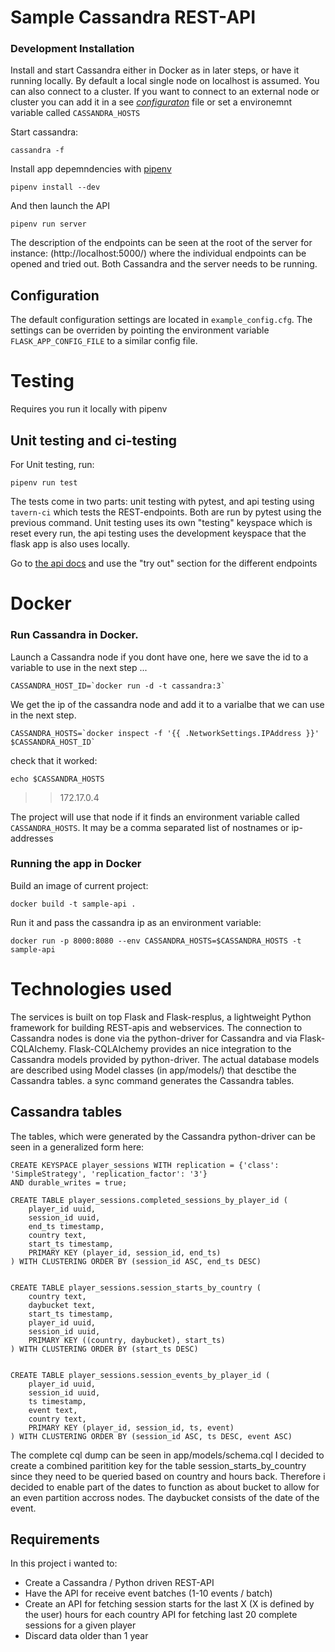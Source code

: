 # Sample Cassandra REST-API


### Development Installation

Install and start Cassandra either in Docker as in later steps, or have it running locally.
By default a local single node on localhost is assumed. You can also connect to a cluster.
If you want to connect to an external node or cluster you can add it in a see [_configuraton_](#configuration) file or set
a environemnt variable called `CASSANDRA_HOSTS`

Start cassandra:
```
cassandra -f
```
Install app depemndencies with [pipenv](https://docs.pipenv.org/)
```
pipenv install --dev
```

And then launch the API
```
pipenv run server
```
The description of the endpoints can be seen at the root of the server for instance:
(http://localhost:5000/) where the individual endpoints can be opened and tried out. Both Cassandra and the server needs to be running.


## <a name="configuration"></a>Configuration
The default configuration settings are located in `example_config.cfg`.
The settings can be overriden by pointing the environment variable `FLASK_APP_CONFIG_FILE` to a similar config file.


# Testing
Requires you run it locally with pipenv
## Unit testing and ci-testing
For Unit testing, run:
```
pipenv run test
```
The tests come in two parts: unit testing with pytest, and api testing using `tavern-ci`
which tests the REST-endpoints. Both are run by pytest using the previous command.
Unit testing uses its own "testing" keyspace which is reset every run, the api testing uses the development keyspace that the flask app
is also uses locally.

Go to [the api docs](http://localhost:5000/) and use the "try out" section for the different endpoints

# Docker

### Run Cassandra in Docker.
Launch a Cassandra node if you dont have one, here we save the id to a variable to use in the next step ...
```
CASSANDRA_HOST_ID=`docker run -d -t cassandra:3`
```
We get the ip of the cassandra node and add it to a varialbe that we can use in the next step.

```
CASSANDRA_HOSTS=`docker inspect -f '{{ .NetworkSettings.IPAddress }}' $CASSANDRA_HOST_ID`
```
check that it worked:
```
echo $CASSANDRA_HOSTS
```
>> 172.17.0.4


The project will use that node if it finds an environment variable called `CASSANDRA_HOSTS`. It may be a comma separated list of nostnames or ip-addresses

### Running the app in Docker

Build an image of current project:
```
docker build -t sample-api .
```
Run it and pass the cassandra ip as an environment variable:
```
docker run -p 8000:8080 --env CASSANDRA_HOSTS=$CASSANDRA_HOSTS -t sample-api
```


# Technologies used

The services is built on top Flask and Flask-resplus, a lightweight Python framework for building REST-apis and webservices.
The connection to Cassandra nodes is done via the python-driver for Cassandra and via Flask-CQLAlchemy.
Flask-CQLAlchemy provides an nice integration to the Cassandra models provided by python-driver.
The actual database models are described using Model classes (in app/models/) that desctibe the Cassandra tables.
a sync command generates the Cassandra tables.

## Cassandra tables
The tables, which were generated by the Cassandra python-driver can be seen in a generalized form here:
```
CREATE KEYSPACE player_sessions WITH replication = {'class': 'SimpleStrategy', 'replication_factor': '3'}
AND durable_writes = true;

CREATE TABLE player_sessions.completed_sessions_by_player_id (
    player_id uuid,
    session_id uuid,
    end_ts timestamp,
    country text,
    start_ts timestamp,
    PRIMARY KEY (player_id, session_id, end_ts)
) WITH CLUSTERING ORDER BY (session_id ASC, end_ts DESC)


CREATE TABLE player_sessions.session_starts_by_country (
    country text,
    daybucket text,
    start_ts timestamp,
    player_id uuid,
    session_id uuid,
    PRIMARY KEY ((country, daybucket), start_ts)
) WITH CLUSTERING ORDER BY (start_ts DESC)


CREATE TABLE player_sessions.session_events_by_player_id (
    player_id uuid,
    session_id uuid,
    ts timestamp,
    event text,
    country text,
    PRIMARY KEY (player_id, session_id, ts, event)
) WITH CLUSTERING ORDER BY (session_id ASC, ts DESC, event ASC)
```
The complete cql dump can be seen in app/models/schema.cql
I decided to create a combined paritition key for the table session_starts_by_country since they need to be
queried based on country and hours back. Therefore i decided to enable part of the dates to function as about
bucket to allow for an even partition accross nodes. The daybucket consists of the date of the event.

## Requirements
In this project i wanted to:
- Create a Cassandra / Python driven REST-API
- Have the API for receive event batches (1-10 events / batch)
- Create an API for fetching session starts for the last X (X is defined by the user) hours for each country API for fetching last 20 complete sessions for a given player
- Discard data older than 1 year
